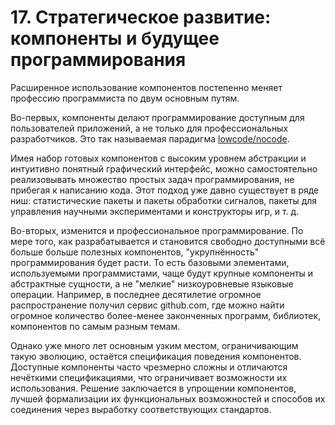 # 17. Стратегическое развитие: компоненты и будущее программирования

Расширенное использование компонентов постепенно меняет профессию программиста по двум основным путям.

Во-первых, компоненты делают программирование доступным для пользователей приложений, а не только для профессиональных разработчиков. Это так называемая парадигма [lowcode/nocode](https://vk.com/wall-152484379_3395).

Имея набор готовых компонентов c высоким уровнем абстракции и интуитивно понятный графический интерфейс, можно самостоятельно реализовывать множество простых задач программирования, не прибегая к написанию кода. Этот подход уже давно существует в ряде ниш: статистические пакеты и пакеты обработки сигналов, пакеты для управления научными экспериментами и конструкторы игр, и т. д.

Во-вторых, изменится и профессиональное программирование. По мере того, как разрабатывается и становится свободно доступными всё больше больше полезных компонентов, "укрупнённость" программирования будет расти. То есть базовыми элементами, используемыми программистами, чаще будут крупные компоненты и абстрактные сущности, а не "мелкие" низкоуровневые языковые операции. Например, в последнее десятилетие огромное распространение получил сервис github.com, где можно найти огромное количество более-менее законченных программ, библиотек, компонентов по самым разным темам.

Однако уже много лет основным узким местом, ограничивающим такую эволюцию, остаётся спецификация поведения компонентов. Доступные компоненты часто чрезмерно сложны и отличаются нечёткими спецификациями, что ограничивает возможности их использования. Решение заключается в упрощении компонентов, лучшей формализации их функциональных возможностей и способов их соединения через выработку соответствующих стандартов.

